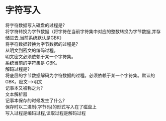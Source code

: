 # 字符写入

将字符数据写入磁盘的过程是?<br />将字符转换为字节数据（将字符在当前字符集中对应的整数转换为字节数据,并存储进去,当前系统默认是GBK）<br />将字符数据转换为字节数据的过程是?<br />从明文到密文的编码过程。<br />明文密文必须依赖于某一个字符集。<br />系统当前的字符集是 GBK。<br />解码过程是?<br />将底层的字节数据解码为字符数据的过程。必须依赖于某一个字符集。默认的GBK。密文—>明文<br />记事本又被称之为?<br />文本解析器<br />记事本保存的时候发生了什么?<br />保存时以二进制(字节码)的形式写入在了磁盘上<br />写入过程是编码过程,读取过程是解码过程
